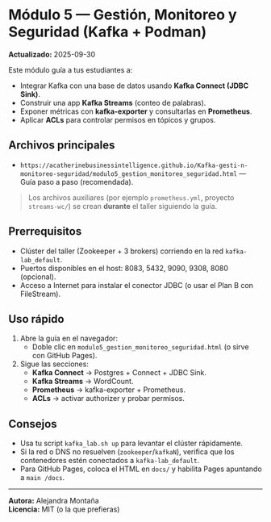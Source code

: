 # Módulo 5 — Gestión, Monitoreo y Seguridad (Kafka + Podman)

**Actualizado:** 2025-09-30

Este módulo guía a tus estudiantes a:
- Integrar Kafka con una base de datos usando **Kafka Connect (JDBC Sink)**.
- Construir una app **Kafka Streams** (conteo de palabras).
- Exponer métricas con **kafka-exporter** y consultarlas en **Prometheus**.
- Aplicar **ACLs** para controlar permisos en tópicos y grupos.

## Archivos principales
- `https://acatherinebusinessintelligence.github.io/Kafka-gesti-n-monitoreo-seguridad/modulo5_gestion_monitoreo_seguridad.html` — Guía paso a paso (recomendada).

> Los archivos auxiliares (por ejemplo `prometheus.yml`, proyecto `streams-wc/`) se crean **durante** el taller siguiendo la guía.

## Prerrequisitos
- Clúster del taller (Zookeeper + 3 brokers) corriendo en la red `kafka-lab_default`.
- Puertos disponibles en el host: 8083, 5432, 9090, 9308, 8080 (opcional).
- Acceso a Internet para instalar el conector JDBC (o usar el Plan B con FileStream).

## Uso rápido
1. Abre la guía en el navegador:
   - Doble clic en `modulo5_gestion_monitoreo_seguridad.html` (o sirve con GitHub Pages).
2. Sigue las secciones:
   - **Kafka Connect** → Postgres + Connect + JDBC Sink.
   - **Kafka Streams** → WordCount.
   - **Prometheus** → kafka-exporter + Prometheus.
   - **ACLs** → activar authorizer y probar permisos.

## Consejos
- Usa tu script `kafka_lab.sh up` para levantar el clúster rápidamente.
- Si la red o DNS no resuelven (`zookeeper`/`kafkaN`), verifica que los contenedores estén conectados a `kafka-lab_default`.
- Para GitHub Pages, coloca el HTML en `docs/` y habilita Pages apuntando a `main /docs`.

---

**Autora:** Alejandra Montaña  
**Licencia:** MIT (o la que prefieras)
